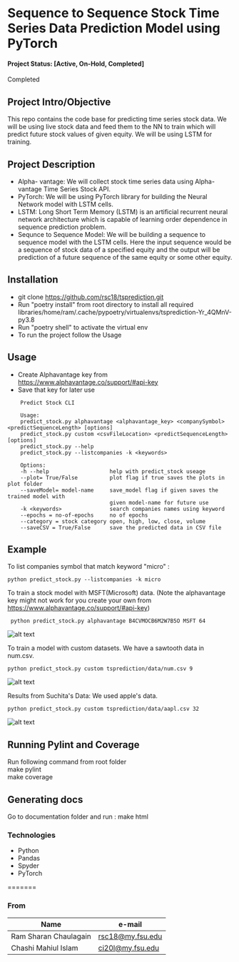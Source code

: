 # Sequence to Sequence Stock Time Series Data Prediction Model using PyTorch 

#### Project Status: [Active, On-Hold, Completed]
Completed

## Project Intro/Objective
This repo contains the code base for predicting time series stock data. We will be using live stock data and feed them to the NN to train which will predict future stock values of given equity. We will be using LSTM for training. 

## Project Description
* Alpha- vantage: We will collect stock time series data using Alpha-vantage Time Series Stock API. 
* PyTorch: We will be using PyTorch library for building the Neural Network model with LSTM cells.
* LSTM: Long Short Term Memory (LSTM) is an artificial recurrent neural network architecture which is capable of learning order dependence in sequence prediction problem.
* Sequnce to Sequence Model: We will be building a sequence to sequence model with the LSTM cells. Here the input sequence would be a sequence of stock data of a specified equity and the output will be prediction of a future sequence of the same equity or some other equity. 

## Installation   
 * git clone https://github.com/rsc18/tsprediction.git
 * Run "poetry install" from root directory to install all required libraries/home/ram/.cache/pypoetry/virtualenvs/tsprediction-Yr_4QMnV-py3.8
 * Run "poetry shell" to activate the virtual env
 * To run the project follow the Usage
 
## Usage
 * Create Alphavantage key from https://www.alphavantage.co/support/#api-key
 * Save that key for later use

```
    Predict Stock CLI

    Usage:
    predict_stock.py alphavantage <alphavantage_key> <companySymbol> <predictSequenceLength> [options]
    predict_stock.py custom <csvFileLocation> <predictSequenceLength> [options]
    predict_stock.py --help
    predict_stock.py --listcompanies -k <keywords>

    Options:
    -h --help                   help with predict_stock useage
    --plot= True/False          plot flag if true saves the plots in plot folder
    --saveModel= model-name     save_model flag if given saves the trained model with
                                given model-name for future use
    -k <keywords>               search companies names using keyword
    --epochs = no-of-epochs     no of epochs
    --category = stock category open, high, low, close, volume
    --saveCSV = True/False      save the predicted data in CSV file

```

## Example
To list companies symbol that match keyword "micro" :

``` python predict_stock.py --listcompanies -k micro  ``` 
     
To train a stock model with MSFT(Microsoft) data. (Note the alphavantage key might not work for you create your own from https://www.alphavantage.co/support/#api-key)
    
``` python predict_stock.py alphavantage B4CVMOCB6M2W7B5O MSFT 64```     
 
![alt text](https://github.com/rsc18/tsprediction/blob/main/figures/MSFT-64-e300.png)

To train a model with custom datasets.  We have a sawtooth data in num.csv.

``` python predict_stock.py custom tsprediction/data/num.csv 9   ```     
  
![alt text](https://github.com/rsc18/tsprediction/blob/main/figures/sawtooth.png)   

Results from Suchita's Data:
We used apple's data.

``` python predict_stock.py custom tsprediction/data/aapl.csv 32   ``` 
    
![alt text](https://github.com/rsc18/tsprediction/blob/main/figures/S-AAPL-32-e300.png)

## Running Pylint and Coverage   
Run following command from root folder    
make pylint   
make coverage   

## Generating docs
Go to documentation folder and run : make html

### Technologies
* Python
* Pandas
* Spyder
* PyTorch
 
 
=======
### From
|Name     | e-mail  |
|---------|-------|
| Ram Sharan Chaulagain |  rsc18@my.fsu.edu |
| Chashi Mahiul Islam | ci20l@my.fsu.edu |

